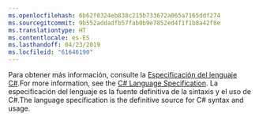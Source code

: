 ```yaml
---
ms.openlocfilehash: 6b62f0324eb838c215b733672a065a7165ddf274
ms.sourcegitcommit: 9b552addadfb57fab0b9e7852ed4f1f1b8a42f8e
ms.translationtype: HT
ms.contentlocale: es-ES
ms.lasthandoff: 04/23/2019
ms.locfileid: "61646190"
---
```

<span data-ttu-id="7cf40-101">Para obtener más información, consulte la [Especificación del lenguaje C#](~/docs/csharp/language-reference/language-specification/index.md).</span><span class="sxs-lookup"><span data-stu-id="7cf40-101">For more information, see the [C# Language Specification](~/docs/csharp/language-reference/language-specification/index.md).</span></span> <span data-ttu-id="7cf40-102">La especificación del lenguaje es la fuente definitiva de la sintaxis y el uso de C#.</span><span class="sxs-lookup"><span data-stu-id="7cf40-102">The language specification is the definitive source for C# syntax and usage.</span></span>
